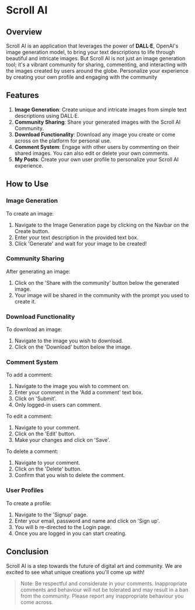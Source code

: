 # Scroll AI

## Overview

Scroll AI is an application that leverages the power of **DALL·E**, OpenAI's image generation model, to bring your text descriptions to life through beautiful and intricate images. 
But Scroll AI is not just an image generation tool; it's a vibrant community for sharing, commenting, and interacting with the images created by users around the globe. 
Personalize your experience by creating your own profile and engaging with the community

## Features

1. **Image Generation**: Create unique and intricate images from simple text descriptions using DALL·E.
2. **Community Sharing**: Share your generated images with the Scroll AI Community. 
3. **Download Functionality**: Download any image you create or come across on the platform for personal use.
4. **Comment System**: Engage with other users by commenting on their shared images. You can also edit or delete your own comments.
5. **My Posts**: Create your own user profile to personalize your Scroll AI experience. 

## How to Use

### Image Generation

To create an image:
1. Navigate to the Image Generation page by clicking on the Navbar on the Create button.
2. Enter your text description in the provided text box.
3. Click 'Generate' and wait for your image to be created!

### Community Sharing

After generating an image:
1. Click on the 'Share with the community' button below the generated image.
2. Your image will be shared in the community with the prompt you used to create it.
   
### Download Functionality

To download an image:
1. Navigate to the image you wish to download.
2. Click on the 'Download' button below the image.

### Comment System

To add a comment:
1. Navigate to the image you wish to comment on.
2. Enter your comment in the 'Add a comment' text box.
3. Click on 'Submit'.
4. Only logged-in users can comment.

To edit a comment:
1. Navigate to your comment.
2. Click on the 'Edit' button.
3. Make your changes and click on 'Save'.

To delete a comment:
1. Navigate to your comment.
2. Click on the 'Delete' button.
3. Confirm that you wish to delete the comment.

### User Profiles

To create a profile:
1. Navigate to the 'Signup' page.
2. Enter your email, password and name and click on 'Sign up'.
3. You will b re-directed to the Login page.
4. Once you are logged in you can start creating.

## Conclusion

Scroll AI is a step towards the future of digital art and community. We are excited to see what unique creations you'll come up with!

> Note: Be respectful and considerate in your comments. Inappropriate comments and behaviour will not be tolerated and may result in a ban from the community. Please report any inappropriate behaviour you come across.

